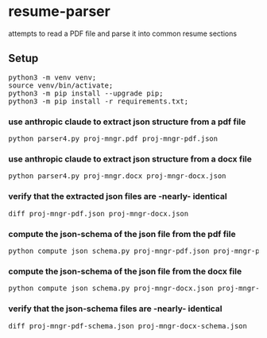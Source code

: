 # resume-parser
attempts to read a PDF file and parse it into common resume sections

## Setup
<pre>
python3 -m venv venv; 
source venv/bin/activate; 
python3 -m pip install --upgrade pip; 
python3 -m pip install -r requirements.txt;
</pre>

### use anthropic claude to extract json structure from a pdf file
<pre>python parser4.py proj-mngr.pdf proj-mngr-pdf.json</pre>

### use anthropic claude to extract json structure from a docx file
<pre>python parser4.py proj-mngr.docx proj-mngr-docx.json</pre>

### verify that the extracted json files are -nearly- identical  
<pre>diff proj-mngr-pdf.json proj-mngr-docx.json</pre>

### compute the json-schema of the json file from the pdf file
<pre>python compute_json_schema.py proj-mngr-pdf.json proj-mngr-pdf-schema.json</pre>

### compute the json-schema of the json file from the docx file
<pre>python compute_json_schema.py proj-mngr-docx.json proj-mngr-docx-schema.json</pre>

### verify that the json-schema files are -nearly- identical
<pre>diff proj-mngr-pdf-schema.json proj-mngr-docx-schema.json</pre>

